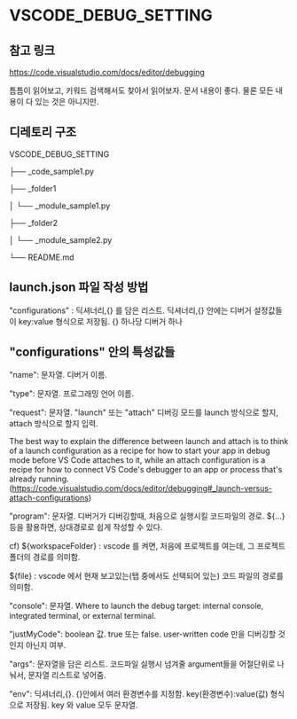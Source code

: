 # VSCODE_DEBUG_SETTING

## 참고 링크
https://code.visualstudio.com/docs/editor/debugging

틈틈이 읽어보고, 키워드 검색해서도 찾아서 읽어보자. 문서 내용이 좋다. 물론 모든 내용이 다 있는 것은 아니지만.

## 디레토리 구조
VSCODE_DEBUG_SETTING

├── _code_sample1.py

├── _folder1

│   └── _module_sample1.py

├── _folder2

│   └── _module_sample2.py

└── README.md

## launch.json 파일 작성 방법

"configurations" : 딕셔너리,{} 를 담은 리스트. 딕셔너리,{} 안에는 디버거 설정값들이 key:value 형식으로 저장됨. {} 하나당 디버거 하나

## "configurations" 안의 특성값들

"name": 문자열. 디버거 이름.

"type": 문자열. 프로그래밍 언어 이름.

"request": 문자열. "launch" 또는 "attach" 디버깅 모드를 launch 방식으로 할지, attach 방식으로 할지 입력. 

The best way to explain the difference between launch and attach is to think of a launch configuration as a recipe for how to start your app in debug mode before VS Code attaches to it, while an attach configuration is a recipe for how to connect VS Code's debugger to an app or process that's already running.(https://code.visualstudio.com/docs/editor/debugging#_launch-versus-attach-configurations)

"program": 문자열. 디버거가 디버깅할때, 처음으로 실행시킬 코드파일의 경로. ${...} 등을 활용하면, 상대경로로 쉽게 작성할 수 있다.

cf)
${workspaceFolder} :  vscode 를 켜면, 처음에 프로젝트를 여는데, 그 프로젝트 폴더의 경로를 의미함.

${file} : vscode 에서 현재 보고있는(탭 중에서도 선택되어 있는) 코드 파일의 경로를 의미함.

"console": 문자열. Where to launch the debug target: internal console, integrated terminal, or external terminal.

"justMyCode": boolean 값. true 또는 false. user-written code 만을 디버깅할 것인지 아닌지 여부.

"args": 문자열을 담은 리스트. 코드파일 실행시 넘겨줄 argument들을 어절단위로 나눠서, 문자열 리스트로 넣어줌.

"env": 딕셔너리,{}. {}안에서 여러 환경변수를 지정함. key(환경변수):value(값) 형식으로 저장됨. key 와 value 모두 문자열.

